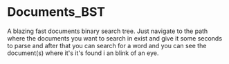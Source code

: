 # Documents_BST
A blazing fast documents binary search tree.
Just navigate to the path where the documents you want to search in exist and give it some seconds to parse and after that you can search for a word and you can see the document(s) where it's it's found i an blink of an eye.
